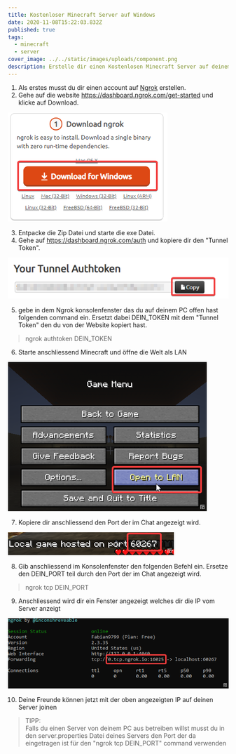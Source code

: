 ```yaml
---
title: Kostenloser Minecraft Server auf Windows
date: 2020-11-08T15:22:03.832Z
published: true
tags:
  - minecraft
  - server
cover_image: ../../static/images/uploads/component.png
description: Erstelle dir einen Kostenlosen Minecraft Server auf deinem Windows PC
---
```

1. Als erstes musst du dir einen account auf [Ngrok](https://dashboard.ngrok.com/signup) erstellen.
2. Gehe auf die website <https://dashboard.ngrok.com/get-started> und klicke auf Download.

![](../../static/images/uploads/mc1.png)

3. Entpacke die Zip Datei und starte die exe Datei.
4. Gehe auf <https://dashboard.ngrok.com/auth> und kopiere dir den "Tunnel Token".

![](../../static/images/uploads/mc2.png)

5. gebe in dem Ngrok konsolenfenster das du auf deinem PC offen hast folgenden command ein. Ersetzt dabei DEIN_TOKEN mit dem "Tunnel Token" den du von der Website kopiert hast.

> ngrok authtoken DEIN_TOKEN

6. Starte anschliessend Minecraft und öffne die Welt als LAN

![](../../static/images/uploads/mc3.png)

7. Kopiere dir anschliessend den Port der im Chat angezeigt wird.

![](../../static/images/uploads/mc4.png)

8. Gib anschliessend im Konsolenfenster den folgenden Befehl ein. Ersetze den DEIN_PORT teil durch den Port der im Chat angezeigt wird.

> ngrok tcp DEIN_PORT

9. Anschliessend wird dir ein Fenster angezeigt welches dir die IP vom Server anzeigt

![](../../static/images/uploads/mc5.png)

10. Deine Freunde können jetzt mit der oben angezeigten IP auf deinen Server joinen

> TIPP:\
> Falls du einen Server von deinem PC aus betreiben willst musst du in den server.properties Datei deines Servers den Port der da eingetragen ist für den "ngrok tcp DEIN_PORT" command verwenden

<!--EndFragment-->